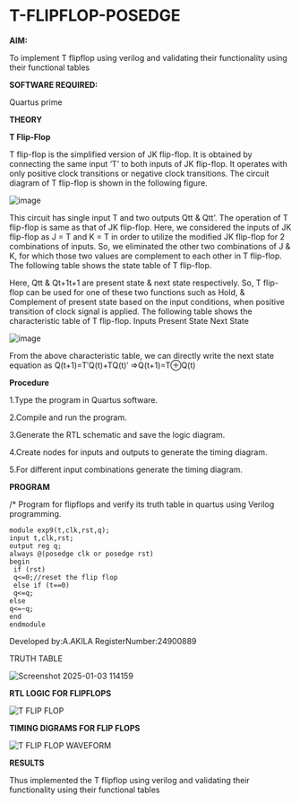 # T-FLIPFLOP-POSEDGE

**AIM:**

To implement  T flipflop using verilog and validating their functionality using their functional tables

**SOFTWARE REQUIRED:**

Quartus prime

**THEORY**

**T Flip-Flop**

T flip-flop is the simplified version of JK flip-flop. It is obtained by connecting the same input ‘T’ to both inputs of JK flip-flop. It operates with only positive clock transitions or negative clock transitions. The circuit diagram of T flip-flop is shown in the following figure.

![image](https://github.com/naavaneetha/T-FLIPFLOP-POSEDGE/assets/154305477/458a68fe-2d08-4a9d-ac4f-7ae0480ce0bd)

 
This circuit has single input T and two outputs Qtt & Qtt’. The operation of T flip-flop is same as that of JK flip-flop. Here, we considered the inputs of JK flip-flop as J = T and K = T in order to utilize the modified JK flip-flop for 2 combinations of inputs. So, we eliminated the other two combinations of J & K, for which those two values are complement to each other in T flip-flop. The following table shows the state table of T flip-flop.

Here, Qtt & Qt+1t+1 are present state & next state respectively. So, T flip-flop can be used for one of these two functions such as Hold, & Complement of present state based on the input conditions, when positive transition of clock signal is applied. The following table shows the characteristic table of T flip-flop. Inputs Present State Next State

![image](https://github.com/naavaneetha/T-FLIPFLOP-POSEDGE/assets/154305477/cdd7fb32-539f-4b66-bb8d-f305a153c886)

 
From the above characteristic table, we can directly write the next state equation as Q(t+1)=T′Q(t)+TQ(t)′ ⇒Q(t+1)=T⊕Q(t)

**Procedure**

1.Type the program in Quartus software.

2.Compile and run the program.

3.Generate the RTL schematic and save the logic diagram.

4.Create nodes for inputs and outputs to generate the timing diagram.

5.For different input combinations generate the timing diagram.

**PROGRAM**

/* Program for flipflops and verify its truth table in quartus using Verilog programming.
```
module exp9(t,clk,rst,q);
input t,clk,rst;
output reg q;
always @(posedge clk or posedge rst)
begin
 if (rst)
 q<=0;//reset the flip flop 
 else if (t==0)
 q<=q;
else 
q<=~q;
end
endmodule
```
Developed by:A.AKILA RegisterNumber:24900889

TRUTH TABLE

![Screenshot 2025-01-03 114159](https://github.com/user-attachments/assets/acf76669-e873-4eeb-b21f-0c16dbfde985)


**RTL LOGIC FOR FLIPFLOPS**

![T FLIP FLOP](https://github.com/user-attachments/assets/b61bab79-66a1-4e06-ad00-100bbd70363e)


**TIMING DIGRAMS FOR FLIP FLOPS**

![T FLIP FLOP WAVEFORM](https://github.com/user-attachments/assets/727a6abe-410e-4a3f-aec1-2fe3b63abf78)



**RESULTS**

Thus implemented the T flipflop using verilog and validating their functionality using their functional tables
